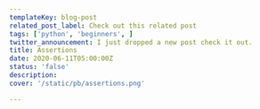 ```yaml
---
templateKey: blog-post
related_post_label: Check out this related post
tags: ['python', 'beginners', ]
twitter_announcement: I just dropped a new post check it out.
title: Assertions
date: 2020-06-11T05:00:00Z
status: 'false'
description:
cover: '/static/pb/assertions.png'

---
```


<!--
<p style='text-align: center'>
<a href='https://waylonwalker.com/blog/assertions'>
  <img
    style='width:500px; max-width:80%; margin: auto;'
    src="https://waylonwalker.com/assertions.png"
    alt="Read more from the Assertions article"
  />
  </a>
</p>

-->
